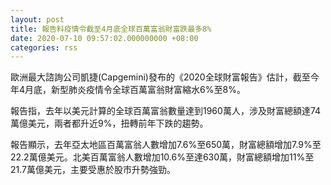 ```yaml
---
layout: post
title: 報告料疫情令截至4月底全球百萬富翁財富跌最多8%
date: 2020-07-10 09:57:02.000000000 +08:00
categories: rss
---
```


歐洲最大諮詢公司凱捷(Capgemini)發布的《2020全球財富報告》估計，截至今年4月底，新型肺炎疫情令全球百萬富翁財富縮水6%至8%。

報告指，去年以美元計算的全球百萬富翁數量達到1960萬人，涉及財富總額達74萬億美元，兩者都升近9%，扭轉前年下跌的趨勢。

報告顯示，去年亞太地區百萬富翁人數增加7.6%至650萬，財富總額增加7.9%至22.2萬億美元。北美百萬富翁人數增加10.6%至達630萬，財富總額增加11%至21.7萬億美元，主要受惠於股市升勢強勁。
